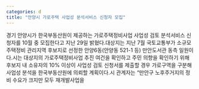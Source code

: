 ```yaml
---
categories: d
title: "안양시 가로주택 사업성 분석서비스 신청자 모집"
---
```

경기 안양시가 한국부동산원이 제공하는 가로주택정비사업 사업성 검토 분석서비스 신청자를 10월 중 모집한다고 지난 29일 밝혔다.대상지는 지난 7월 국토교통부가 소규모주택정비 관리지역 후보지로 선정한 안양6동(안양동 521-1 등) 만안도서관 동측 일원이다.시는 대상지의 가로주택정비사업 추진 여건을 확인하고 주민 의향을 확인하기 위해 후보지 내 소유자의 10% 이상이 사업성 검토 신청서를 제출할 경우 가로구역을 구분해 사업성 분석을 한국부동산원에 의뢰할 계획이다.시 관계자는 “만안구 노후주거지의 정비 수요가 크지만 모두 재개발사업을